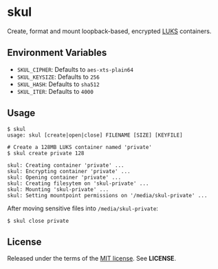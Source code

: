skul
====
Create, format and mount loopback-based, encrypted
[LUKS](https://code.google.com/p/cryptsetup) containers.

Environment Variables
---------------------
  - `SKUL_CIPHER`: Defaults to `aes-xts-plain64`
  - `SKUL_KEYSIZE`: Defaults to `256`
  - `SKUL_HASH`: Defaults to `sha512`
  - `SKUL_ITER`: Defaults to `4000`

Usage
-----
    $ skul
    usage: skul [create|open|close] FILENAME [SIZE] [KEYFILE]

    # Create a 128MB LUKS container named 'private'
    $ skul create private 128

    skul: Creating container 'private' ...
    skul: Encrypting container 'private' ...
    skul: Opening container 'private' ...
    skul: Creating filesytem on 'skul-private' ...
    skul: Mounting 'skul-private' ...
    skul: Setting mountpoint permissions on '/media/skul-private' ...

After moving sensitive files into `/media/skul-private`:

    $ skul close private

License
-------
Released under the terms of the
[MIT license](http://tldrlegal.com/license/mit-license). See **LICENSE**.
